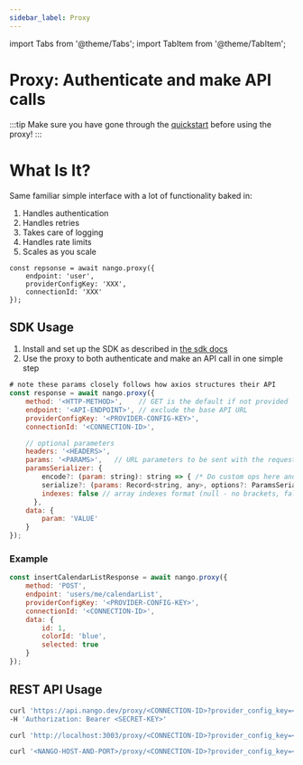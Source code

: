 ```yaml
---
sidebar_label: Proxy
---
```


import Tabs from '@theme/Tabs';
import TabItem from '@theme/TabItem';

# Proxy: Authenticate and make API calls

:::tip
Make sure you have gone through the [quickstart](/quickstart) before using the proxy!
:::

# What Is It?
Same familiar simple interface with a lot of functionality baked in:
1. Handles authentication
2. Handles retries
3. Takes care of logging
4. Handles rate limits
5. Scales as you scale

```
const repsonse = await nango.proxy({
    endpoint: 'user',
    providerConfigKey: 'XXX',
    connectionId: 'XXX'
});
```

## SDK Usage

1. Install and set up the SDK as described in [the sdk docs](/reference/node-sdk)
2. Use the proxy to both authenticate and make an API call in one simple step
```js
# note these params closely follows how axios structures their API
const response = await nango.proxy({
    method: '<HTTP-METHOD>',    // GET is the default if not provided
    endpoint: '<API-ENDPOINT>', // exclude the base API URL
    providerConfigKey: '<PROVIDER-CONFIG-KEY>',
    connectionId: '<CONNECTION-ID>',

    // optional parameters
    headers: '<HEADERS>',
    params: '<PARAMS>',   // URL parameters to be sent with the request. Must be a plain object or a URLSearchParams object
    paramsSerializer: {
        encode?: (param: string): string => { /* Do custom ops here and return transformed string */ }, // custom encoder function; sends Key/Values in an iterative fashion
        serialize?: (params: Record<string, any>, options?: ParamsSerializerOptions ), // mimic pre 1.x behavior and send entire params object to a custom serializer func. Allows consumer to control how params are serialized.
        indexes: false // array indexes format (null - no brackets, false (default) - empty brackets, true - brackets with indexes)
      },
    data: {
        param: 'VALUE'
    }
});
```

### Example
```js
const insertCalendarListResponse = await nango.proxy({
    method: 'POST',
    endpoint: 'users/me/calendarList',
    providerConfigKey: '<PROVIDER-CONFIG-KEY>',
    connectionId: '<CONNECTION-ID>',
    data: {
        id: 1,
        colorId: 'blue',
        selected: true
    }
});
```

## REST API Usage

<Tabs groupId="deployment" queryString>
  <TabItem value="cloud" label="Nango Cloud">

```bash
curl 'https://api.nango.dev/proxy/<CONNECTION-ID>?provider_config_key=<CONFIG-KEY>&endpoint=<API-ENDPOINT>'\
-H 'Authorization: Bearer <SECRET-KEY>'
```

  </TabItem>
  <TabItem value="localhost" label="Localhost">

```bash
curl 'http://localhost:3003/proxy/<CONNECTION-ID>?provider_config_key=<CONFIG-KEY>&endpoint=<API-ENDPOINT>'
```

  </TabItem>
  <TabItem value="self-hosted" label="Self-hosted">

```bash
curl '<NANGO-HOST-AND-PORT>/proxy/<CONNECTION-ID>?provider_config_key=<CONFIG-KEY>&endpoint=<API-ENDPOINT>'
```

  </TabItem>
</Tabs>

